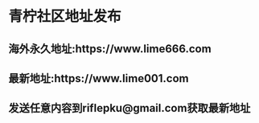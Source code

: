 
<h1>青柠社区地址发布</h1>
<h2>海外永久地址:https://www.lime666.com</h2>
<h2>最新地址:https://www.lime001.com</h2>
<h2>发送任意内容到riflepku@gmail.com获取最新地址</h2>

